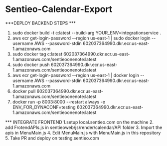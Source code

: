 # Sentieo-Calendar-Export

***DEPLOY BACKEND STEPS ***
1. sudo docker build -t c:latest --build-arg YOUR_ENV=integrationservice .
2. aws ecr get-login-password --region us-east-1 | sudo docker login --username AWS --password-stdin 602037364990.dkr.ecr.us-east-1.amazonaws.com
3. sudo docker tag c:latest 602037364990.dkr.ecr.us-east-1.amazonaws.com/sentieoonenote:latest
4. sudo docker push 602037364990.dkr.ecr.us-east-1.amazonaws.com/sentieoonenote:latest
5. aws ecr get-login-password --region us-east-1 | docker login --username AWS --password-stdin 602037364990.dkr.ecr.us-east-1.amazonaws.com
6. docker pull 602037364990.dkr.ecr.us-east-1.amazonaws.com/sentieoonenote:latest
7. docker run -p 8003:8000 --restart always -e ENV_FOR_DYNACONF=testing 602037364990.dkr.ecr.us-east-1.amazonaws.com/sentieoonenote:latest

*** INTEGRATE FRONTEND
1.setup local.sentieo.com on the machine
2. add FrotendAPIs.js in sentieoweb/js/render/calendar/API folder
3. Import the apis in MenuMain.js
4. Edit MenuMain.js with MenuMain.js in this repository
5. Take PR and deploy on testing.sentieo.com


